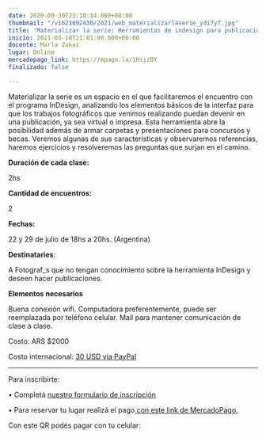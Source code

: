 ```yaml
---
date: 2020-09-30T23:10:14.000+00:00
thumbnail: "/v1623692430/2021/web_materializarlaserie_ydi7yf.jpg"
title: 'Materializar la serie: Herramientas de indesign para publicaciones urgentes '
inicio: 2021-03-18T21:01:00.000+00:00
docente: Marla Zakai
lugar: Online
mercadopago_link: https://mpago.la/1HijzQY
finalizado: false

---
```

Materializar la serie es un espacio en el que facilitaremos el encuentro con el programa InDesign, analizando los elementos básicos de la interfaz para que los trabajos fotográficos que venimos realizando puedan devenir en una publicación, ya sea virtual o impresa. Esta herramienta abre la posibilidad además de armar carpetas y presentaciones para concursos y becas. Veremos algunas de sus características y observaremos referencias, haremos ejercicios y resolveremos las preguntas que surjan en el camino.

**Duración de cada clase:**

2hs

**Cantidad de encuentros:**

2

**Fechas:**

22 y 29 de julio de 18hs a 20hs. (Argentina) 

**Destinataries**:

A Fotograf_s que no tengan conocimiento sobre la herramienta InDesign y deseen hacer publicaciones.

**Elementos necesarios**

Buena conexión wifi. Computadora preferentemente, puede ser reemplazada por teléfono celular. Mail para mantener comunicación de clase a clase.

Costo: ARS $2000

Costo internacional: [30 USD via PayPal](https://www.paypal.com/invoice/p/#MHXBHVQAK8KJVE6Z)

***

Para inscribirte:

• Completá [nuestro formulario de inscripción ](https://docs.google.com/forms/d/1AQ0pJcpcDX8uHAIxvl-IPCg43rebmfqFSJeVgEtPH-Q/edit)

• Para reservar tu lugar realizá el pago[ con este link de MercadoPago.](https://mpago.la/1HijzQY)

Con este QR podés pagar con tu celular: